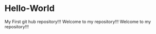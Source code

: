 # Hello-World
My First git hub repository!!!
Welcome to my repository!!!
Welcome to my repository!!!
